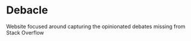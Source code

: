 Debacle
=======

Website focused around capturing the opinionated debates missing from Stack Overflow
